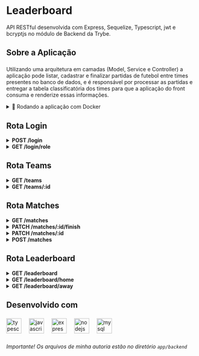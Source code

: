 # Leaderboard 

<p align="left">API RESTful desenvolvida com Express, Sequelize, Typescript, jwt e bcryptjs no módulo de Backend da Trybe.</p>


## Sobre a Aplicação

###

<p>
Utilizando uma arquitetura em camadas (Model, Service e Controller) a aplicação pode listar, 
cadastrar e finalizar partidas de futebol entre times presentes no banco de dados, 
e é responsável por processar as partidas e entregar a tabela classificatória dos times para que a aplicação
do front consuma e renderize essas informações.

</p>


<details>
<summary>🐳 Rodando a aplicação com Docker </summary><br />


Clone o projeto, entre na raiz da aplicação e execute o comando 

```
npm run compose:up
```

e a aplicação estará ouvindo na porta local 3001 no container `app_backend`, há também uma aplicação react rodando como `app_frontend` exposto na porta local 3000 (importante ressaltar que não é de minha autoria a aplicação do front, e sim da trybe) e o banco de dados MySQL estará exposto na porta 3306.

O seu docker-compose precisa estar na versão 1.29 ou superior.

</details>

## Rota Login

<details>
<summary><strong> POST /login</strong></summary><br />
Endpoint responsável por realizar o login na aplicação, a response é um token processado pelo jwt e será validado em outros endpoints que requerem a autorização
<br />

+ cURL
    ```bash
    curl --request POST \
      --url http://localhost:3001/login \
      --header 'Content-Type: application/json' \
      --data '{
      "email" : "admin@admin.com",
      "password" : "secret_admin"
      }'
    ```
+ RESPONSE:
    ```json
  {
    "token": "eyJhbGciOiJIUzI1NiIsInR5cCI6IkpXVCJ9.eyJpZCI6MSwiZW1haWwiOiJhZG1pbkBhZG1pbi5jb20iLCJpYXQiOjE2OTEwOTQzMTV9.VE_0aqRcFc5Ft1VyULlO47bGPIp6qYTmwiNwei_T7Ko"
  }
    ```
+ ERRORS:

  + status `400` caso algum campo `email` ou `password` não esteja presente no corpo da requisição retorna a response no formato
    ```json
    { "message": "All fields must be filled" }
    ```
  + status `401` caso o email, ou a senha estejam fora dos padrões válidos ou não escritos no banco de dados, retorna a response no seguinte formato
    ```json
    { "message": "Invalid email or password" }
    ```
</details>

<details>
<summary><strong> GET /login/role</strong></summary><br />
Endpoint responsável por retornar o role do usuário a partir do token no header da requisição.

<br />

+ cURL

    ```bash
    curl --request GET \
      --url http://localhost:3001/login/role \
      --header 'Authorization: Bearer eyJhbGciOiJIUzI1NiIsInR5cCI6IkpXVCJ9.eyJpZCI6MSwiZW1haWwiOiJhZG1pbkBhZG1pbi5jb20iLCJpYXQiOjE2OTEwOTQzMTV9.VE_0aqRcFc5Ft1VyULlO47bGPIp6qYTmwiNwei_T7Ko'
    ```

+ RESPONSE

    ```json
    { "role": "admin" }
    ```
+ ERRORS
  + status `401` caso o header não possua o campo `authorization`
    ```json
    { "message": "Token not found" }
    ```
  + status `401` caso o token não seja válido
    ```json
    { "message": "Token must be a valid token" }
    ```

</details>

## Rota Teams
<details>
<summary><strong> GET /teams</strong></summary><br />
Endpoint responsável por retornar a lista de times cadastrados no banco de dados
<br />

+ cURL

    ```bash
    curl --request GET \
      --url http://localhost:3001/teams
    ```

+ RESPONSE

    ```json
    [
      {
        "id": 1,
        "teamName": "Avaí/Kindermann"
      },
      {
        "id": 2,
        "teamName": "Bahia"
      },
      {
        "id": 3,
        "teamName": "Botafogo"
      },
      ...
    ]
    ```

</details>

<details>
<summary><strong> GET /teams/:id</strong></summary><br />
Esse endpoint é responsável por buscar um time por id no banco de dados

<br />

+ cURL

    ```bash
    curl --request GET \
      --url http://localhost:3001/teams/1
    ```

+ RESPONSE

    ```json
    {
      "id": 1,
      "teamName": "Avaí/Kindermann"
    }
    ```
+ ERRORS
  + status `404` caso o id passado não esteja registrado no banco de dados retorna a response no seguinte formato
  ```json
  { "message": "Team not found" }
  ```
</details>



## Rota Matches

<details>
<summary><strong> GET /matches</strong></summary><br />
Endpoint responsável por retornar a lista de todas as partidas cadastradas no banco de dados, há um filtro opcional para retornar as partidas em progresso, ou finalizadas
<br />

+ cURL
  + para listar todas as partidas
    ```bash
    curl --request GET \
      --url http://localhost:3001/matches
    ```
  + para listar apenas partidas finalizadas
    ```bash
    curl --request GET \
    --url 'http://localhost:3001/matches?inProgress=false'
    ```
  + para listar apenas partidas em andamento
    ```bash
    curl --request GET \
    --url 'http://localhost:3001/matches?inProgress=true'
    ```
+ RESPONSE

    ```json
    [
      {
        "id": 1,
        "homeTeamId": 16,
        "homeTeamGoals": 1,
        "awayTeamId": 8,
        "awayTeamGoals": 1,
        "inProgress": false,
        "homeTeam": {
          "teamName": "São Paulo"
        },
        "awayTeam": {
          "teamName": "Grêmio"
        }
      },
      ...
      {
        "id": 41,
        "homeTeamId": 16,
        "homeTeamGoals": 2,
        "awayTeamId": 9,
        "awayTeamGoals": 0,
        "inProgress": true,
        "homeTeam": {
          "teamName": "São Paulo"
        },
        "awayTeam": {
          "teamName": "Internacional"
        }
      }
    ]
    ```

</details>

<details>
<summary><strong> PATCH /matches/:id/finish</strong></summary><br />
Endpoint responsável por finalizar uma partida por id no banco de dados
<br />

+ cURL

    ```bash
    curl --request PATCH \
      --url http://localhost:3001/matches/41/finish \
      --header 'Authorization: Bearer eyJhbGciOiJIUzI1NiIsInR5cCI6IkpXVCJ9.eyJpZCI6MSwiZW1haWwiOiJhZG1pbkBhZG1pbi5jb20iLCJpYXQiOjE2OTEwOTQzMTV9.VE_0aqRcFc5Ft1VyULlO47bGPIp6qYTmwiNwei_T7Ko'
    ```

+ RESPONSE
  
  + caso o progresso da partida tenha sido alterado com sucesso, o retorno da requisição é apena `1` com status `200`
    ```json
    1
    ```
+ ERRORS
  + status `401` caso a requisição não tenha em seu header um token `authorization`
    ```json
    { "message": "Token not found" }
    ```
  + status `401` caso o token não seja válido
    ```json
    { "message": "Token must be a valid token" }
    ```

</details>

<details>
<summary><strong> PATCH /matches/:id</strong></summary><br />
Endpoint responsável por atualizar o registro de gols de uma partida por id no banco de dados
<br />

+ cURL

    ```bash
    curl --request PATCH \
      --url http://localhost:3001/matches/41 \
      --header 'Authorization: Bearer eyJhbGciOiJIUzI1NiIsInR5cCI6IkpXVCJ9.eyJpZCI6MSwiZW1haWwiOiJhZG1pbkBhZG1pbi5jb20iLCJpYXQiOjE2OTEwOTQzMTV9.VE_0aqRcFc5Ft1VyULlO47bGPIp6qYTmwiNwei_T7Ko' \
      --header 'Content-Type: application/json' \
      --data '{
      "homeTeamGoals": 3,
      "awayTeamGoals": 6
    }'
    ```

+ RESPONSE
  
  + caso o progresso da partida tenha sido alterado com sucesso, retorna a seguinte response com status `200`
    ```json
    { "message": "OK"}
    ```
+ ERRORS
  + status `401` caso a requisição não tenha em seu header um token `authorization`
    ```json
    { "message": "Token not found" }
    ```
  + status `401` caso o token não seja válido
    ```json
    { "message": "Token must be a valid token" }
    ```

</details>

<details>
<summary><strong> POST /matches</strong></summary><br />
Endpoint responsável por realizar  o registro de uma partida no banco de dados
<br />

+ cURL

    ```bash
    curl --request POST \
      --url http://localhost:3001/matches \
      --header 'Authorization: Bearer eyJhbGciOiJIUzI1NiIsInR5cCI6IkpXVCJ9.eyJpZCI6MSwiZW1haWwiOiJhZG1pbkBhZG1pbi5jb20iLCJpYXQiOjE2OTEwOTQzMTV9.VE_0aqRcFc5Ft1VyULlO47bGPIp6qYTmwiNwei_T7Ko' \
      --header 'Content-Type: application/json' \
      --data '{
      "homeTeamId": 16,
      "awayTeamId": 8,
      "homeTeamGoals": 2,
      "awayTeamGoals": 2
    }'
    ```

+ RESPONSE
    ```json
    {
      "id": 49,
      "homeTeamId": 16,
      "awayTeamId": 8,
      "homeTeamGoals": 2,
      "awayTeamGoals": 2,
      "inProgress": true
    }
    ```
+ ERRORS
  + status `401` caso a requisição não tenha em seu header um token `authorization`
    ```json
    { "message": "Token not found" }
    ```
  + status `401` caso o token não seja válido
    ```json
    { "message": "Token must be a valid token" }
    ```
  + status `404` caso o id de alguma das equipes não esteja registrado no banco de dados
    ```json
    { "message": "There is no team with such id!"  }
    ```
  + status `422` caso o id de `homeTeamId` e `awayTeamId` sejam iguais
    ```json
    { "message": "It is not possible to create a match with two equal teams" }
    ```
  

</details>

## Rota Leaderboard
<details>
<summary><strong> GET /leaderboard</strong></summary><br />
Endpoint responsável por retornar a tabela classificatória dos time computando
partidas jogadas em casa e como visitante
<br />

+ cURL

    ```bash
    curl --request GET \
      --url http://localhost:3001/leaderboard
    ```

+ RESPONSE

    ```json
    [
      {
        "name": "Palmeiras",
        "totalPoints": 13,
        "totalGames": 5,
        "totalVictories": 4,
        "totalDraws": 1,
        "totalLosses": 0,
        "goalsFavor": 17,
        "goalsOwn": 5,
        "goalsBalance": 12,
        "efficiency": 86.67
      },
      {
        "name": "Santos",
        "totalPoints": 11,
        "totalGames": 5,
        "totalVictories": 3,
        "totalDraws": 2,
        "totalLosses": 0,
        "goalsFavor": 12,
        "goalsOwn": 6,
        "goalsBalance": 6,
        "efficiency": 73.33
      },
      ...
    ]
    ```

</details>

<details>
<summary><strong> GET /leaderboard/home</strong></summary><br />
Endpoint responsável por retornar a tabela classificatória dos time computando 
apenas partidas jogadas em casa

<br />

+ cURL

    ```bash
    curl --request GET \
      --url http://localhost:3001/leaderboard/home
    ```

+ RESPONSE

    ```json
    [
      {
        "name": "Santos",
        "totalPoints": 13,
        "totalGames": 5,
        "totalVictories": 4,
        "totalDraws": 1,
        "totalLosses": 0,
        "goalsFavor": 17,
        "goalsOwn": 5,
        "goalsBalance": 12,
        "efficiency": 86.67
      },
      {
        "name": "Palmeiras",
        "totalPoints": 11,
        "totalGames": 5,
        "totalVictories": 3,
        "totalDraws": 2,
        "totalLosses": 0,
        "goalsFavor": 12,
        "goalsOwn": 6,
        "goalsBalance": 6,
        "efficiency": 73.33
      },
      ...
    ]
    ```
</details>

<details>
<summary><strong> GET /leaderboard/away</strong></summary><br />
Endpoint responsável por retornar a tabela classificatória dos time computando 
apenas partidas jogadas como visitante

<br />

+ cURL

    ```bash
    curl --request GET \
      --url http://localhost:3001/leaderboard/away
    ```

+ RESPONSE

    ```json
    [
      {
        "name": "Internacional",
        "totalPoints": 9,
        "totalGames": 3,
        "totalVictories": 3,
        "totalDraws": 0,
        "totalLosses": 0,
        "goalsFavor": 9,
        "goalsOwn": 3,
        "goalsBalance": 6,
        "efficiency": 100
      },
      {
        "name": "Palmeiras",
        "totalPoints": 6,
        "totalGames": 2,
        "totalVictories": 2,
        "totalDraws": 0,
        "totalLosses": 0,
        "goalsFavor": 7,
        "goalsOwn": 0,
        "goalsBalance": 7,
        "efficiency": 100
      },
      ...
    ]
    ```
</details>

<h2 align="left">Desenvolvido com</h2>

###

<div align="left">
  <img src="https://cdn.jsdelivr.net/gh/devicons/devicon/icons/typescript/typescript-original.svg" height="40" alt="typescript logo"  />
  <img width="12" />
  <img src="https://cdn.jsdelivr.net/gh/devicons/devicon/icons/javascript/javascript-original.svg" height="40" alt="javascript logo"  />
  <img width="12" />
  <img src="https://cdn.jsdelivr.net/gh/devicons/devicon/icons/express/express-original.svg" height="40" alt="express logo"  />
  <img width="12" />
  <img src="https://cdn.jsdelivr.net/gh/devicons/devicon/icons/nodejs/nodejs-original.svg" height="40" alt="nodejs logo"  />
  <img width="12" />
  <img src="https://cdn.jsdelivr.net/gh/devicons/devicon/icons/mysql/mysql-original.svg" height="40" alt="mysql logo"  />
</div>

###

###


###### Importante! Os arquivos de minha autoria estão no diretório `app/backend`

